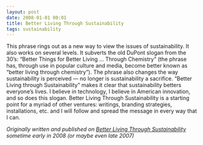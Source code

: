 ```yaml
---
layout: post
date: 2008-01-01 00:01
title: Better Living Through Sustainability
tags: sustainability
---
```


This phrase rings out as a new way to view the issues of sustainability. It also works on several levels. It subverts the old DuPont slogan from the 30’s: “Better Things for Better Living ... Through Chemistry” (the phrase has, through use in popular culture and media, become better known as “better living through chemistry”). The phrase also changes the way sustainability is perceived — no longer is sustainability a sacrifice. “Better Living through Sustainability” makes it clear that sustainability betters everyone’s lives. I believe in technology, I believe in American innovation, and so does this slogan. Better Living Through Sustainability is a starting point for a myriad of other ventures: writings, branding strategies, installations, etc. and I will follow and spread the message in every way that I can.

_Originally written and published on [Better Living Through Sustainability](http://http://betterlivingthroughsustainability.com/) sometime early in 2008 (or maybe even late 2007)_